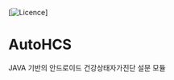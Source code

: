 [![Licence](https://img.shields.io/badge/License-"GPL-V3"-lightgray)]


# AutoHCS
JAVA 기반의 안드로이드 건강상태자가진단 설문 모듈


